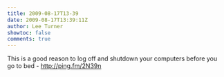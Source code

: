 ```yaml
---
title: 2009-08-17T13-39
date: 2009-08-17T13:39:11Z
author: Lee Turner
showtoc: false
comments: true
---
```


This is a good reason to log off and shutdown your computers before you go to bed - http://ping.fm/2N39n


